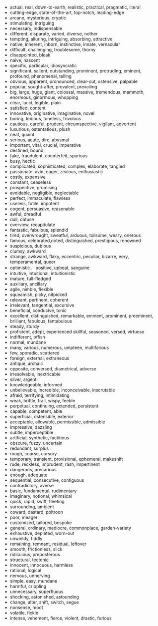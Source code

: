 
- actual, real, down-to-earth, realistic, practical, pragmatic, literal
- cutting-edge, state-of-the-art, top-notch, leading-edge
- arcane, mysterious, cryptic
- stimulating, intriguing
- necessary, indispensable
- different, disparate, varied, diverse, nother
- tempting, alluring, intriguing, absorbing, attractive
- native, inherent, inborn, instinctive, innate, vernacular
- difficult, challenging, troublesome, thorny
- disappointed, bleak
- naive, nascent
- specific, particular, idiosyncratic
- significant, salient, outstanding, prominent, protruding, eminent, profound, phenomenal, telling
- obvious, apparent, pronounced, clear-cut, ostensive, palpable
- popular, sought-after, prevalent, prevailing
- big, large, huge, giant, colossal, massive, tremendous, mammoth, enormous, ginormous, whopping
- clear, lucid, legible, plain
- satisfied, content
- innovative, originative, imaginative, novel
- boring, tedious, toneless, frivolous
- cautious, careful, prudent, circumspective, vigilant, advertent
- luxurious, ostentatious, plush
- neat, quaint
- serious, acute, dire, abysmal
- important, vital, crucial, imperative
- destined, bound
- fake, fraudulent, counterfeit, spurious
- busy, hectic
- complicated, sophisticated, complex, elaborate, tangled
- passionate, avid, eager, zealous, enthusiastic
- costly, expensive
- constant, ceaseless
- prospective, promising
- avoidable, negligible, neglectable
- perfect, immaculate, flawless
- useless, futile, impotent
- cogent, persuasive, reasonable
- awful, dreadful
- dull, obtuse
- overview, recapitulate
- fantastic, fabulous, splendid
- tired, overwrought, sweatful, arduous, toilsome, weary, onerous
- famous, celebrated,noted, distinguished, prestigious, renowned
- suspicious, dubious
- clumsy, awkward
- strange, awkward, flaky, eccentric, peculiar, bizarre, eery, temperamental, queer
- optimistic， positive, upbeat, sanguine
- intuitive, intuitional, intuitionistic
- mature, full-fledged
- auxiliary, ancillary
- agile, nimble, flexible
- squeamish, picky, nitpicked
- relevant, pertinent, coherent
- irrelevant, tangential, excursive
- beneficial, conducive, tonic
- excellent, distinguished, remarkable, eminent, prominent, preeminent, brilliant, fabulous, fantabulous
- steady, sturdy
- proficient, adept, experienced skillful, seasoned, versed, virtuoso
- indifferent, offish
- normal, mundane
- many, various, numerous, umpteen, multifarious
- few, sporadic, scattered
- foreign, external, extraneous
- antique, archaic
- opposite, conversed, diametrical, adverse
- irresolvable, inextricable
- silver, argent
- knowledgeable, informed
- unbelievable, incredible, inconceivable, inscrutable
- afraid, terrifying, intimidating
- weak, brittle, frail, wispy, feeble
- perpetual, continuing, extended, persistent
- capable, competent, able
- superficial, ostensible, exterior
- acceptable, allowable, permissible, admissible
- impressive, dazzling
- subtle, imperceptible
- artificial, synthetic, factitious
- obscure, fuzzy, uncertain
- redundant, surplus
- rough, coarse, cursory
- temporary, transient, provisional, ephemeral, makeshift
- rude, reckless, imprudent, rash, impertinent
- dangerous, precarious
- enough, adequate
- sequential, consecutive, contiguous
- contradictory, averse
- basic, fundamental, rudimentary
- imaginary, notional, whimsical
- quick, rapid, swift, fleeting
- surrounding, ambient
- coward, dastard, poltroon
- poor, meager
- customized, tailored, bespoke
- general, ordinary, mediocre, commonplace, garden-variety
- exhaustive, depleted, worn-out
- unwieldy, fiddly
- remaining, remnant, residual, leftover
- smooth, frictionless, slick
- ridiculous, preposterous
- structural, tectonic
- innocent, innocuous, harmless
- rational, logical
- nervous, unnerving
- simple, easy, mundane
- harmful, crippling
- unnecessary, superfluous
- shocking, astonished, astounding
- change, alter, shift, switch, segue
- nonsense, moot
- volatile, fickle
- intense, vehement, fierce, violent, drastic, furious
